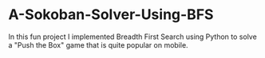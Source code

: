 # A-Sokoban-Solver-Using-BFS
In this fun project I implemented Breadth First Search using Python to solve a "Push the Box" game that is quite popular on mobile. 
